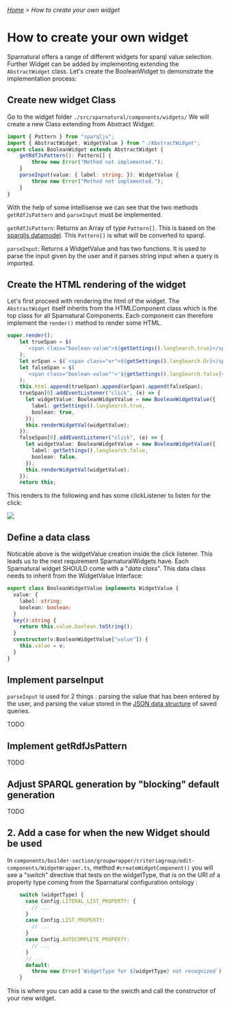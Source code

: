 _[Home](index.html) > How to create your own widget_

# How to create your own widget

Sparnatural offers a range of different widgets for sparql value selection. Further Widget can be added by implementing extending the `AbstractWidget` class. Let's create the BooleanWidget to demonstrate the implementation process:

## Create new widget Class

Go to the widget folder `./src/sparnatural/components/widgets/`
We will create a new Class extending from Abstract Widget:

```typescript
import { Pattern } from "sparqljs";
import { AbstractWidget, WidgetValue } from "./AbstractWidget";
export class BooleanWidget extends AbstractWidget {
    getRdfJsPattern(): Pattern[] {
        throw new Error("Method not implemented.");
    }
    parseInput(value: { label: string; }): WidgetValue {
        throw new Error("Method not implemented.");
    }
}
```
With the help of some intellisense we can see that the two methods `getRdfJsPattern` and `parseInput` must be implemented.

`getRdfJsPattern`: Returns an Array of type `Pattern[]`. This is based on the [sparqljs datamodel](https://github.com/RubenVerborgh/SPARQL.js/). This `Pattern[]` is what will be converted to sparql.

`parseInput`: Returns a WidgetValue and has two functions. It is used to parse the input given by the user and it parses string input when a query is imported.

## Create the HTML rendering of the widget

Let's first proceed with rendering the html of the widget. The `AbstractWidget` itself inherits from the HTMLComponent class which is the top class for all Sparnatural Components. Each component can therefore implement the `render()` method to render some HTML.

```typescript
super.render();
    let trueSpan = $(
      `<span class="boolean-value">${getSettings().langSearch.true}</span>'`
    );
    let orSpan = $(`<span class="or">${getSettings().langSearch.Or}</span>`);
    let falseSpan = $(
      `<span class="boolean-value"">'${getSettings().langSearch.false}</span>`
    );
    this.html.append(trueSpan).append(orSpan).append(falseSpan);
    trueSpan[0].addEventListener("click", (e) => {
      let widgetValue: BooleanWidgetValue = new BooleanWidgetValue({
        label: getSettings().langSearch.true,
        boolean: true,
      });
      this.renderWidgetVal(widgetValue);
    });
    falseSpan[0].addEventListener("click", (e) => {
      let widgetValue: BooleanWidgetValue = new BooleanWidgetValue({
        label: getSettings().langSearch.false,
        boolean: false,
      });
      this.renderWidgetVal(widgetValue);
    });
    return this;
```
This renders to the following and has some clickListener to listen for the click:

![](https://raw.githubusercontent.com/sparna-git/Sparnatural/master/documentation/15-boolean.png)


## Define a data class

Noticable above is the widgetValue creation inside the click listener. This leads us to the next requirement SparnaturalWidgets have. Each Sparnatural widget SHOULD come with a "*data class*". This data class needs to inherit from the WidgetValue Interface:

```typescript
export class BooleanWidgetValue implements WidgetValue {
  value: {
    label: string;
    boolean: boolean;
  }
  key():string {
    return this.value.boolean.toString();
  }
  constructor(v:BooleanWidgetValue["value"]) {
    this.value = v;
  }
}
```

## Implement parseInput

`parseInput` is used for 2 things : parsing the value that has been entered by the user, and parsing the value stored in the [JSON data structure](Query-JSON-format) of saved queries.

TODO

## Implement getRdfJsPattern

TODO

## Adjust SPARQL generation by "blocking" default generation

TODO


## 2. Add a case for when the new Widget should be used

In `components/builder-section/groupwrapper/criteriagroup/edit-components/WidgetWrapper.ts`, method `#createWidgetComponent()` you will see a "switch" directive that tests on the widgetType, that is on the URI of a property type coming from the Sparnatural configuration ontology :

```typescript
    switch (widgetType) {
      case Config.LITERAL_LIST_PROPERTY: {
        // ...
      }
      case Config.LIST_PROPERTY:
        // ...
      }
      case Config.AUTOCOMPLETE_PROPERTY:
        // ...
      }
      // ...
      default:
        throw new Error(`WidgetType for ${widgetType} not recognized`);
    }
```

This is where you can add a case to the swicth and call the constructor of your new widget.
